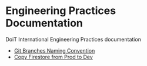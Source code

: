 # Engineering Practices Documentation
DoiT International Engineering Practices documentation

- [Git Branches Naming Convention](https://github.com/doitintl/eng-practices/blob/master/branch-mgmt.md)
- [Copy Firestore from Prod to Dev](https://github.com/doitintl/eng-practices/blob/master/firestore-cp-to-dev.md)
